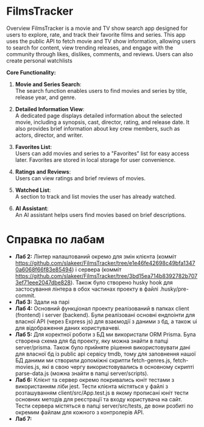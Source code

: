 # FilmsTracker

Overview
FilmsTracker is a movie and TV show search app designed for users to explore, rate, and track their favorite films and series. This app uses the public API to fetch movie and TV show information, allowing users to search for content, view trending releases, and engage with the community through likes, dislikes, comments, and reviews. Users can also create personal watchlists

**Core Functionality:**

1. **Movie and Series Search**:  
   The search function enables users to find movies and series by title, release year, and genre.

2. **Detailed Information View**:  
   A dedicated page displays detailed information about the selected movie, including a synopsis, cast, director, rating, and release date. It also provides brief information about key crew members, such as actors, director, and writer.

3. **Favorites List**:  
   Users can add movies and series to a "Favorites" list for easy access later. Favorites are stored in local storage for user convenience.

4. **Ratings and Reviews**:  
   Users can view ratings and brief reviews of movies.

5. **Watched List**:  
   A section to track and list movies the user has already watched.

6. **AI Assistant**:  
   An AI assistant helps users find movies based on brief descriptions.

# Справка по лабам
- **Лаб 2:**
Лінтер налаштований окремо для змін клієнта (комміт https://github.com/slakeer/FilmsTracker/tree/e1e46fe42698c49bfa13470a6068f66f83e85494) і сервера (комміт https://github.com/slakeer/FilmsTracker/tree/3bd15ea714b8392782b7073ef71eee2047dbe828). Також було створено husky hook для застосування лінтера в обох частинах проекту в файлі .husky/pre-commit.
- **Лаб 3:** 
Здали на парі
- **Лаб 4:**
Основний функціонал проекту реалізований в папках client (frontend) i server (backend). Були реалізовані основні ендпоінти для власної API (через Express js) для взаємодії з даними з бд, а також ui для відображення даних користувачеві.
- **Лаб 5:**
Для коректної роботи з БД ми використали ORM Prisma. Була створена схема для бд проекту, яку можна знайти в папці server/prisma. Також було прийняте рішення використовувати дані для власної бд із public api сервісу tmdb, тому для заповнення нашої БД даними ми створили допоміжні скрипти fetch-genres.js, fetch-movies.js, які в свою чергу використовувались в основному скрипті parse-data.js (можна знайти в папці server/scripts).
- **Лаб 6:**
Клієнт та сервер окремо покривались юніт тестами з використанням ліби jest. Тести клієнта містяться у файлі з розташуванням client/src/App.test.js в якому прописані юніт тести основних методів для реєстрації та входу користувача на сайт. Тести сервера містяться в папці server/src/tests, де вони розбиті по окремим файлам для кожного з контролерів API.
- **Лаб 7:**
